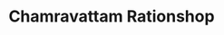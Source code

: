 ---
title: "Chamravattam Rationshop"
url: /triprangode/chamravattam-rationshop/
shop: office supplies
---